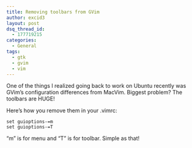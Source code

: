 ```yaml
---
title: Removing toolbars from GVim
author: excid3
layout: post
dsq_thread_id:
  - 177719215
categories:
  - General
tags:
  - gtk
  - gvim
  - vim
---
```

One of the things I realized going back to work on Ubuntu recently was GVim’s configuration differences from MacVim. Biggest problem? The toolbars are HUGE!

Here’s how you remove them in your .vimrc:


    set guioptions-=m
    set guioptions-=T


“m” is for menu and “T” is for toolbar. Simple as that!